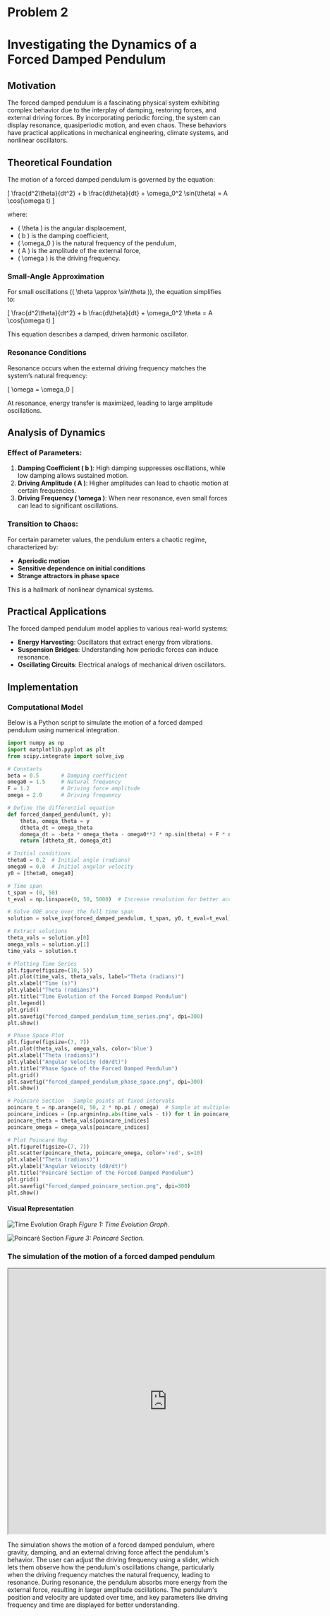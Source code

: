 # Problem 2
# Investigating the Dynamics of a Forced Damped Pendulum

## Motivation

The forced damped pendulum is a fascinating physical system exhibiting complex behavior due to the interplay of damping, restoring forces, and external driving forces. By incorporating periodic forcing, the system can display resonance, quasiperiodic motion, and even chaos. These behaviors have practical applications in mechanical engineering, climate systems, and nonlinear oscillators.

## Theoretical Foundation

The motion of a forced damped pendulum is governed by the equation:

\[
\frac{d^2\theta}{dt^2} + b \frac{d\theta}{dt} + \omega_0^2 \sin(\theta) = A \cos(\omega t)
\]

where:
- \( \theta \) is the angular displacement,
- \( b \) is the damping coefficient,
- \( \omega_0 \) is the natural frequency of the pendulum,
- \( A \) is the amplitude of the external force,
- \( \omega \) is the driving frequency.

### Small-Angle Approximation
For small oscillations (\( \theta \approx \sin\theta \)), the equation simplifies to:

\[
\frac{d^2\theta}{dt^2} + b \frac{d\theta}{dt} + \omega_0^2 \theta = A \cos(\omega t)
\]

This equation describes a damped, driven harmonic oscillator.

### Resonance Conditions
Resonance occurs when the external driving frequency matches the system’s natural frequency:

\[
\omega = \omega_0
\]

At resonance, energy transfer is maximized, leading to large amplitude oscillations.

## Analysis of Dynamics

### Effect of Parameters:
1. **Damping Coefficient \( b \)**: High damping suppresses oscillations, while low damping allows sustained motion.
2. **Driving Amplitude \( A \)**: Higher amplitudes can lead to chaotic motion at certain frequencies.
3. **Driving Frequency \( \omega \)**: When near resonance, even small forces can lead to significant oscillations.

### Transition to Chaos:
For certain parameter values, the pendulum enters a chaotic regime, characterized by:
- **Aperiodic motion**
- **Sensitive dependence on initial conditions**
- **Strange attractors in phase space**

This is a hallmark of nonlinear dynamical systems.

## Practical Applications

The forced damped pendulum model applies to various real-world systems:
- **Energy Harvesting**: Oscillators that extract energy from vibrations.
- **Suspension Bridges**: Understanding how periodic forces can induce resonance.
- **Oscillating Circuits**: Electrical analogs of mechanical driven oscillators.

## Implementation

### Computational Model

Below is a Python script to simulate the motion of a forced damped pendulum using numerical integration.

```python
import numpy as np
import matplotlib.pyplot as plt
from scipy.integrate import solve_ivp

# Constants
beta = 0.5       # Damping coefficient
omega0 = 1.5     # Natural frequency
F = 1.2          # Driving force amplitude
omega = 2.0      # Driving frequency

# Define the differential equation
def forced_damped_pendulum(t, y):
    theta, omega_theta = y
    dtheta_dt = omega_theta
    domega_dt = -beta * omega_theta - omega0**2 * np.sin(theta) + F * np.cos(omega * t)
    return [dtheta_dt, domega_dt]

# Initial conditions
theta0 = 0.2  # Initial angle (radians)
omega0 = 0.0  # Initial angular velocity
y0 = [theta0, omega0]

# Time span
t_span = (0, 50)
t_eval = np.linspace(0, 50, 5000)  # Increase resolution for better accuracy

# Solve ODE once over the full time span
solution = solve_ivp(forced_damped_pendulum, t_span, y0, t_eval=t_eval)

# Extract solutions
theta_vals = solution.y[0]
omega_vals = solution.y[1]
time_vals = solution.t

# Plotting Time Series
plt.figure(figsize=(10, 5))
plt.plot(time_vals, theta_vals, label="Theta (radians)")
plt.xlabel("Time (s)")
plt.ylabel("Theta (radians)")
plt.title("Time Evolution of the Forced Damped Pendulum")
plt.legend()
plt.grid()
plt.savefig("forced_damped_pendulum_time_series.png", dpi=300)
plt.show()

# Phase Space Plot
plt.figure(figsize=(7, 7))
plt.plot(theta_vals, omega_vals, color='blue')
plt.xlabel("Theta (radians)")
plt.ylabel("Angular Velocity (dθ/dt)")
plt.title("Phase Space of the Forced Damped Pendulum")
plt.grid()
plt.savefig("forced_damped_pendulum_phase_space.png", dpi=300)
plt.show()

# Poincaré Section - Sample points at fixed intervals
poincare_t = np.arange(0, 50, 2 * np.pi / omega)  # Sample at multiples of driving period
poincare_indices = [np.argmin(np.abs(time_vals - t)) for t in poincare_t]  # Find nearest indices
poincare_theta = theta_vals[poincare_indices]
poincare_omega = omega_vals[poincare_indices]

# Plot Poincaré Map
plt.figure(figsize=(7, 7))
plt.scatter(poincare_theta, poincare_omega, color='red', s=10)
plt.xlabel("Theta (radians)")
plt.ylabel("Angular Velocity (dθ/dt)")
plt.title("Poincaré Section of the Forced Damped Pendulum")
plt.grid()
plt.savefig("forced_damped_poincare_section.png", dpi=300)
plt.show()
```
#### **Visual Representation**
![Time Evolution Graph](forced_damped_pendulum_time_series.png)
*Figure 1: Time Evolution Graph.*

![Poincaré Section](forced_damped_poincare_section.png)
*Figure 3: Poincaré Section.*

### The simulation of the motion of a forced damped pendulum
<iframe src="https://editor.p5js.org/majidguluzada/full/Og_rhCcQJ" width="720" height="600"></iframe>

The simulation shows the motion of a forced damped pendulum, where gravity, damping, and an external driving force affect the pendulum's behavior. The user can adjust the driving frequency using a slider, which lets them observe how the pendulum's oscillations change, particularly when the driving frequency matches the natural frequency, leading to resonance. During resonance, the pendulum absorbs more energy from the external force, resulting in larger amplitude oscillations. The pendulum's position and velocity are updated over time, and key parameters like driving frequency and time are displayed for better understanding.
